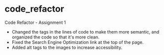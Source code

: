# code_refactor
Code Refactor - Assignment 1

- Changed the tags in the lines of code to make them more semantic, and organized the code so that it's more clean.
- Fixed the Search Engine Optimization link at the top of the page.
- Added alt tags to the images to increase accessibility.

